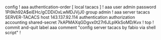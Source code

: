config
!
aaa authentication-order [ local tacacs ]
!
aaa user admin
password $1$Pi9kh92A$eiEHc/gCDDiOxLwMDJVjJ0
group admin
!
aaa server tacacs SERVER-TACACS
host 143.137.92.114
authentication
authorization
accounting
shared-secret $7$kAPMAXqGDgvx0t27r6JLplKkSoMD/Kvx
!
top
!
commit and-quit label aaa comment "config server tacacs by fabio via shell script"
!
